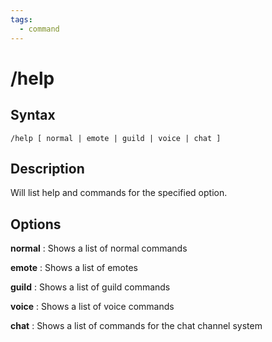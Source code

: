 ```yaml
---
tags:
  - command
---
```


# /help

## Syntax

<!--cmd-syntax-start-->
```eqcommand
/help [ normal | emote | guild | voice | chat ]
```
<!--cmd-syntax-end-->

## Description

<!--cmd-desc-start-->
Will list help and commands for the specified option.
<!--cmd-desc-end-->

## Options

**normal**
:   Shows a list of normal commands

**emote**
:   Shows a list of emotes

**guild**
:   Shows a list of guild commands

**voice**
:   Shows a list of voice commands

**chat**
:   Shows a list of commands for the chat channel system